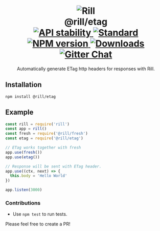 <h1 align="center">
  <!-- Logo -->
  <img src="https://raw.githubusercontent.com/rill-js/rill/master/Rill-Icon.jpg" alt="Rill"/>
  <br/>
  @rill/etag
	<br/>

  <!-- Stability -->
  <a href="https://nodejs.org/api/documentation.html#documentation_stability_index">
    <img src="https://img.shields.io/badge/stability-stable-brightgreen.svg?style=flat-square" alt="API stability"/>
  </a>
  <!-- Standard -->
  <a href="https://github.com/feross/standard">
    <img src="https://img.shields.io/badge/code%20style-standard-brightgreen.svg?style=flat-square" alt="Standard"/>
  </a>
  <!-- NPM version -->
  <a href="https://npmjs.org/package/@rill/etag">
    <img src="https://img.shields.io/npm/v/@rill/etag.svg?style=flat-square" alt="NPM version"/>
  </a>
  <!-- Downloads -->
  <a href="https://npmjs.org/package/@rill/etag">
    <img src="https://img.shields.io/npm/dm/@rill/etag.svg?style=flat-square" alt="Downloads"/>
  </a>
  <!-- Gitter Chat -->
  <a href="https://gitter.im/rill-js/rill">
    <img src="https://img.shields.io/gitter/room/rill-js/rill.svg?style=flat-square" alt="Gitter Chat"/>
  </a>
</h1>

<div align="center">
  Automatically generate ETag http headers for responses with Rill.
</div>

## Installation

```console
npm install @rill/etag
```

## Example

```js
const rill = require('rill')
const app = rill()
const fresh = require('@rill/fresh')
const etag = require('@rill/etag')

// ETag works together with fresh
app.use(fresh())
app.use(etag())

// Response will be sent with ETag header.
app.use((ctx, next) => {
  this.body = 'Hello World'
})

app.listen(3000)
```

### Contributions

* Use `npm test` to run tests.

Please feel free to create a PR!
